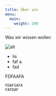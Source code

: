```yaml
---
title: Über uns
menu: 
  main: 
    weight: 200
---
```



Was wir wissen wollen

![alt](/images/berg.jpg?w=40)

- lis
- faf a
- fad

FDFAAFA



    FDAFSAFA
    FAFDAF
